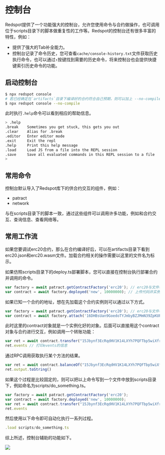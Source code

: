 # 控制台

Redspot提供了一个功能强大的控制台，允许您使用命令与合约做操作，也可调用位于scripts目录下的脚本做重复性的工作等。Redspot的控制台还有很多丰富的特性，例如：

* 提供了强大的Tab补全能力。
* 控制台记录了命令历史，您可查看`cache/console-history.txt`文件获取历史执行命令，也可以通过`↑`按键找到需要的历史命令，将来控制台也会提供快捷键索引历史命令的功能。
## **启动控制台**

```bash
$ npx redspot console
# 若已经确定在`artifacts`目录下编译好的合约符合自己预期，则可以加上 --no-compile 参数不进行合约编译
$ npx redspot console --no-compile
```
此时执行`.help`命令可以看到相应的帮助信息。
```bash
> .help
.break    Sometimes you get stuck, this gets you out
.clear    Alias for .break
.editor   Enter editor mode
.exit     Exit the repl
.help     Print this help message
.load     Load JS from a file into the REPL session
.save     Save all evaluated commands in this REPL session to a file
> 
```
## **常用命令**

控制台默认导入了Redspot库下的供合约交互的组件，例如：

* patract
* network

与在scripts目录下的脚本一致，通过这些组件可以调用许多功能，例如和合约交互、查询信息、查看网络等。

## **常用工作流**

如果您要调试erc20合约，那么在合约编译好后，可以在artifacts目录下看到erc20.json和erc20.wasm文件。加载合约相关的操作需要以这里的文件名为标示。

如果仿照scripts目录下的deploy.ts部署脚本，您可以直接在控制台执行部署合约并调用的命令。

```typescript
var factory = await patract.getContractFactory('erc20'); // erc20与文件名一致
var contract = await factory.deployed('new', 10000000); // 上传代码并实例化这个合约
```

如果已知一个合约的地址，想在先加载这个合约实例则可以通过以下方式。

```typescript
var factory = await patract.getContractFactory('erc20'); // erc20与文件名一致
var contract = await factory.attach('16DHBsUan9GoedoTYJmbyBZJMmN39ZpKUPvYeAGMTXCgxLQe'); // 加载合约地址
```

此时这里的contract对象就是一个实例化好的对象。后面可以直接用这个contract对象与合约进行交互，例如调用一个转账功能：

```typescript
var ret = await contract.transfer("15Jbynf3EcRqdHV1K14LXYh7PQFTbp5wiXfrc4kbMReR9KxA", 100)
ret.events // 打印events的信息
```

通过RPC调用获取执行某个方法的结果。

```typescript
var ret = await contract.balanceOf("15Jbynf3EcRqdHV1K14LXYh7PQFTbp5wiXfrc4kbMReR9KxA")
ret.output.toString()
```

如果这个过程是比较固定的，则可以把以上命令写到一个文件中放到scripts目录下，例如命名为scripts/do_something.ts。

```typescript
var factory = await patract.getContractFactory('erc20');
var contract = await factory.deployed('new', 10000000); 
var ret = await contract.transfer("15Jbynf3EcRqdHV1K14LXYh7PQFTbp5wiXfrc4kbMReR9KxA", 100)
ret.events
```

然后使用以下命令即可自动化执行一系列过程。

```typescript
.load scripts/do_something.ts
```

综上所述，控制台辅助的功能如下。

![](C:\Users\lizhaoyang\workspace\substrate-contracts-book\src\redspot\imgs\process.jpg)







